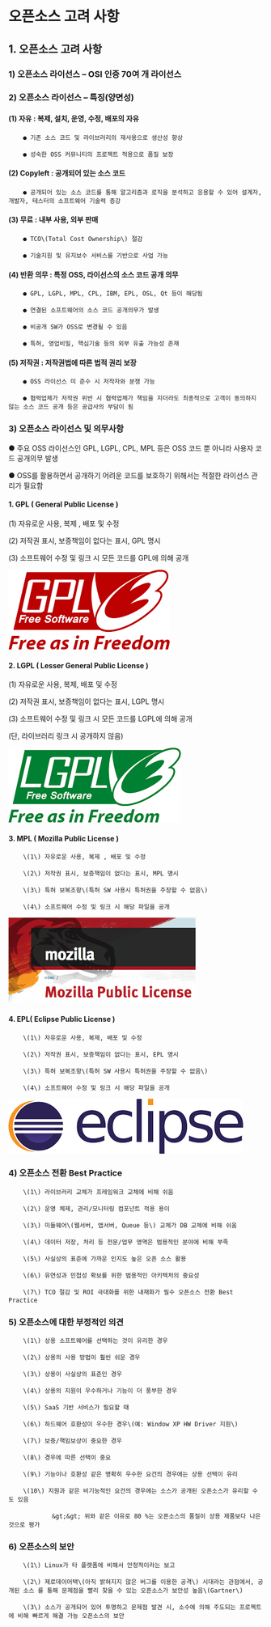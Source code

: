 # 오픈소스 고려 사항

## 1. 오픈소스 고려 사항

### 1\) 오픈소스 라이선스 – OSI 인증 70여 개 라이선스



### 2\) 오픈소스 라이선스 – 특징\(양면성\)

#### \(1\) 자유 : 복제, 설치, 운영, 수정, 배포의 자유

        ● 기존 소스 코드 및 라이브러리의 재사용으로 생산성 향상

        ● 성숙한 OSS 커뮤니티의 프로젝트 적용으로 품질 보장



#### \(2\) Copyleft : 공개되어 있는 소스 코드

        ● 공개되어 있는 소스 코드를 통해 알고리즘과 로직을 분석하고 응용할 수 있어 설계자, 개발자, 테스터의 소프트웨어 기술력 증강



#### \(3\) 무료 : 내부 사용, 외부 판매

        ● TCO\(Total Cost Ownership\) 절감

        ● 기술지원 및 유지보수 서비스를 기반으로 사업 가능



#### \(4\) 반환 의무 : 특정 OSS, 라이선스의 소스 코드 공개 의무

        ● GPL, LGPL, MPL, CPL, IBM, EPL, OSL, Qt 등이 해당됨

        ● 연결된 소프트웨어의 소스 코드 공개의무가 발생

        ● 비공개 SW가 OSS로 변경될 수 있음

        ● 특허, 영업비밀, 핵심기술 등의 외부 유출 가능성 존재



#### \(5\) 저작권 : 저작권법에 따른 법적 권리 보장

        ● OSS 라이선스 미 준수 시 저작자와 분쟁 가능

        ● 협력업체가 저작권 위반 시 협력업체가 책임을 지더라도 최종적으로 고객이 동의하지 않는 소스 코드 공개 등은 공급사의 부담이 됨



### 3\) 오픈소스 라이선스 및 의무사항

● 주요 OSS 라이선스인 GPL, LGPL, CPL, MPL 등은 OSS 코드 뿐 아니라 사용자 코드 공개의무 발생

● OSS를 활용하면서 공개하기 어려운 코드를 보호하기 위해서는 적절한 라이선스 관리가 필요함



#### 1. GPL \( General Public License \)

\(1\) 자유로운 사용, 복제 , 배포 및 수정

\(2\) 저작권 표시, 보증책임이 없다는 표시, GPL 명시

\(3\) 소프트웨어 수정 및 링크 시 모든 코드를 GPL에 의해 공개

![](../.gitbook/assets/gpl.png)



#### 2. LGPL \( Lesser General Public License \)

\(1\) 자유로운 사용, 복제, 배포 및 수정

\(2\) 저작권 표시, 보증책임이 없다는 표시, LGPL 명시

\(3\) 소프트웨어 수정 및 링크 시 모든 코드를 LGPL에 의해 공개

\(단, 라이브러리 링크 시 공개하지 않음\)

![](../.gitbook/assets/lgpl.png)



####        3. MPL \( Mozilla Public License \)

        \(1\) 자유로운 사용, 복제 , 배포 및 수정

        \(2\) 저작권 표시, 보증책임이 없다는 표시, MPL 명시

        \(3\) 특허 보복조항\(특허 SW 사용시 특허권을 주장할 수 없음\)

        \(4\) 소프트웨어 수정 및 링크 시 해당 파일을 공개

![](../.gitbook/assets/mpl.png)



####        4. EPL\( Eclipse Public License \)

        \(1\) 자유로운 사용, 복제, 배포 및 수정

        \(2\) 저작권 표시, 보증책임이 없다는 표시, EPL 명시

        \(3\) 특허 보복조항\(특허 SW 사용시 특허권을 주장할 수 없음\)

        \(4\) 소프트웨어 수정 및 링크 시 해당 파일을 공개

![](../.gitbook/assets/epl.png)



### 4\) 오픈소스 전환 Best Practice

        \(1\) 라이브러리 교체가 프레임워크 교체에 비해 쉬움

        \(2\) 운영 체제, 관리/모니터링 컴포넌트 적용 용이

        \(3\) 미들웨어\(웹서버, 앱서버, Queue 등\) 교체가 DB 교체에 비해 쉬움

        \(4\) 데이터 저장, 처리 등 전문/업무 영역은 범용적인 분야에 비해 부족

        \(5\) 사실상의 표준에 가까운 인지도 높은 오픈 소스 활용

        \(6\) 유연성과 민첩성 확보를 위한 범용적인 아키텍처의 중요성

        \(7\) TCO 절감 및 ROI 극대화를 위한 내재화가 필수 오픈소스 전환 Best Practice



### 5\) 오픈소스에 대한 부정적인 의견

        \(1\) 상용 소프트웨어를 선택하는 것이 유리한 경우

        \(2\) 상용의 사용 방법이 훨씬 쉬운 경우

        \(3\) 상용이 사실상의 표준인 경우

        \(4\) 상용의 지원이 우수하거나 기능이 더 풍부한 경우

        \(5\) SaaS 기반 서비스가 필요할 때

        \(6\) 하드웨어 호환성이 우수한 경우\(예: Window XP HW Driver 지원\)

        \(7\) 보증/책임보상이 중요한 경우

        \(8\) 경우에 따른 선택이 중요

        \(9\) 기능이나 호환성 같은 명확히 우수한 요건의 경우에는 상용 선택이 유리

        \(10\) 지원과 같은 비기능적인 요건의 경우에는 소스가 공개된 오픈소스가 유리할 수도 있음

                &gt;&gt; 위와 같은 이유로 80 %는 오픈소스의 품질이 상용 제품보다 나은 것으로 평가



### 6\) 오픈소스의 보안

        \(1\) Linux가 타 플랫폼에 비해서 안정적이라는 보고

        \(2\) 제로데이어택\(아직 밝혀지지 않은 버그를 이용한 공격\) 시대라는 관점에서, 공개된 소스 를 통해 문제점을 빨리 찾을 수 있는 오픈소스가 보안성 높음\(Gartner\)

        \(3\) 소스가 공개되어 있어 투명하고 문제점 발견 시, 소수에 의해 주도되는 프로젝트에 비해 빠르게 해결 가능 오픈소스의 보안



